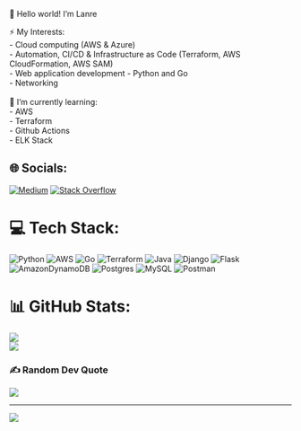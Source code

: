 👋 Hello world! I’m Lanre 


⚡ My Interests:<br>- Cloud computing (AWS & Azure)<br>- Automation, CI/CD & Infrastructure as Code (Terraform, AWS CloudFormation, AWS SAM)<br>- Web application development - Python and Go<br>- Networking<br><br>🔭 I’m currently learning:<br>- AWS<br>- Terraform<br>- Github Actions<br>- ELK Stack


## 🌐 Socials:
[![Medium](https://img.shields.io/badge/Medium-12100E?logo=medium&logoColor=white)](https://medium.com/@LanreBorishade) [![Stack Overflow](https://img.shields.io/badge/-Stackoverflow-FE7A16?logo=stack-overflow&logoColor=white)](https://stackoverflow.com/users/177boris) 

# 💻 Tech Stack:
![Python](https://img.shields.io/badge/python-3670A0?style=flat&logo=python&logoColor=ffdd54) ![AWS](https://img.shields.io/badge/AWS-%23FF9900.svg?style=flat&logo=amazon-aws&logoColor=white) ![Go](https://img.shields.io/badge/go-%2300ADD8.svg?style=flat&logo=go&logoColor=white) ![Terraform](https://img.shields.io/badge/terraform-%235835CC.svg?style=flat&logo=terraform&logoColor=white) ![Java](https://img.shields.io/badge/java-%23ED8B00.svg?style=flat&logo=java&logoColor=white) ![Django](https://img.shields.io/badge/django-%23092E20.svg?style=flat&logo=django&logoColor=white) ![Flask](https://img.shields.io/badge/flask-%23000.svg?style=flat&logo=flask&logoColor=white) ![AmazonDynamoDB](https://img.shields.io/badge/Amazon%20DynamoDB-4053D6?style=flat&logo=Amazon%20DynamoDB&logoColor=white) ![Postgres](https://img.shields.io/badge/postgres-%23316192.svg?style=flat&logo=postgresql&logoColor=white) ![MySQL](https://img.shields.io/badge/mysql-%2300f.svg?style=flat&logo=mysql&logoColor=white) ![Postman](https://img.shields.io/badge/Postman-FF6C37?style=flat&logo=postman&logoColor=white)

# 📊 GitHub Stats:
![](https://github-readme-streak-stats.herokuapp.com/?user=177boris&theme=tokyonight&hide_border=false)<br/>
![](https://github-readme-stats.vercel.app/api/top-langs/?username=177boris&theme=tokyonight&hide_border=false&include_all_commits=false&count_private=false&layout=compact)

### ✍️ Random Dev Quote
![](https://quotes-github-readme.vercel.app/api?type=horizontal&theme=tokyonight)

---
[![](https://visitcount.itsvg.in/api?id=177boris&icon=2&color=1)](https://visitcount.itsvg.in)

<!-- Proudly created with GPRM ( https://gprm.itsvg.in ) -->


<!---
177boris/177boris is a ✨ special ✨ repository because its `README.md` (this file) appears on your GitHub profile.
You can click the Preview link to take a look at your changes.
--->
